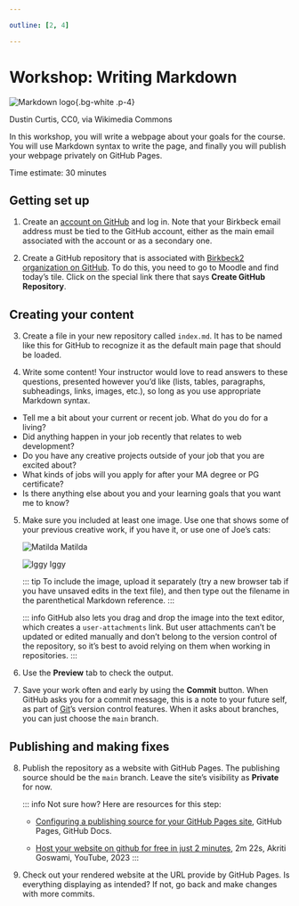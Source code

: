 ```yaml
---

outline: [2, 4]

---
```


# Workshop: Writing Markdown

![Markdown logo](../../lectures/images/markdown-mark.svg){.bg-white .p-4}

Dustin Curtis, CC0, via Wikimedia Commons

In this workshop, you will write a webpage about your goals for the course. You will use Markdown syntax to write the page, and finally you will publish your webpage privately on GitHub Pages.

Time estimate: 30 minutes

## Getting set up

1. Create an [account on GitHub](https://github.com/signup) and log in. Note that your
   Birkbeck email address must be tied to the GitHub account, either as the
   main email associated with the account or as a secondary one.

2. Create a GitHub repository that is associated with [Birkbeck2 organization on
   GitHub](https://github.com/Birkbeck2). To do this, you need to go to
   Moodle and find today’s tile. Click on the special link there that says
   **Create GitHub Repository**.

## Creating your content

3. Create a file in your new repository called `index.md`. It has to be named like this for GitHub to recognize it as the default main page that should be loaded.

4. Write some content! Your instructor would love to read answers to these questions, presented however you’d like (lists, tables, paragraphs, subheadings, links, images, etc.), so long as you use appropriate Markdown syntax.

  * Tell me a bit about your current or recent job. What do you do for a living?
  * Did anything happen in your job recently that relates to web development?
  * Do you have any creative projects outside of your job that you are excited about?
  * What kinds of jobs will you apply for after your MA degree or PG certificate?
  * Is there anything else about you and your learning goals that you want me to know?

5. Make sure you included at least one image. Use one that shows some of your previous creative work, if you have it, or use one of Joe’s cats:

   ![Matilda](../../lectures/images/matilda.avif)
   Matilda

   ![Iggy](../../lectures/images/iggy.avif)
   Iggy

   ::: tip
   To include the image, upload it separately (try a new browser tab
   if you have unsaved edits in the text file), and then type out the filename in the
   parenthetical Markdown reference.
   :::

   ::: info
   GitHub also lets you drag and drop the image into
   the text editor, which creates a `user-attachments` link. But user
   attachments can’t be updated or edited manually and don’t belong to the version
   control of the repository, so it’s best to avoid relying on them when
   working in repositories.
   :::

6. Use the **Preview** tab to check the output.

7. Save your work often and early by using the **Commit** button. When GitHub asks you for a commit message, this is a note to your future self, as part of [Git](https://en.wikipedia.org/wiki/Git)’s version control features. When it asks about branches, you can just choose the `main` branch.

## Publishing and making fixes

8. Publish the repository as a website with GitHub Pages. The publishing source should be the `main` branch. Leave the site’s visibility as **Private** for now.

   ::: info
   Not sure how? Here are resources for this step:

   - [Configuring a publishing source for your GitHub Pages
     site](https://docs.github.com/en/pages/getting-started-with-github-pages/configuring-a-publishing-source-for-your-github-pages-site#publishing-from-a-branch),
     GitHub Pages, GitHub Docs.

   - [Host your website on github for free in just
      2 minutes](https://youtu.be/BT4WzyT2g8k), 2m 22s, Akriti Goswami,
      YouTube, 2023
   :::

9. Check out your rendered website at the URL provide by GitHub Pages. Is everything displaying as intended? If not, go back and make changes with more commits.
